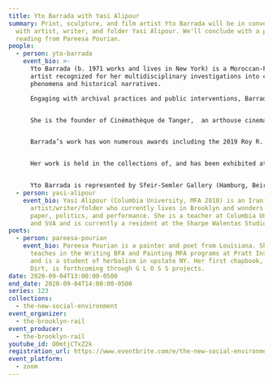 ```yaml
---
title: Yto Barrada with Yasi Alipour
summary: Print, sculpture, and film artist Yto Barrada will be in conversation
  with artist, writer, and folder Yasi Alipour. We'll conclude with a poetry
  reading from Pareesa Pourian.
people:
  - person: yto-barrada
    event_bio: >-
      Yto Barrada (b. 1971 works and lives in New York) is a Moroccan-French
      artist recognized for her multidisciplinary investigations into cultural
      phenomena and historical narratives. 

      Engaging with archival practices and public interventions, Barrada’s installations uncover lesser known histories, reveal the prevalence of fiction in institutionalized narratives, and celebrate everyday forms of reclaiming autonomy. 


      She is the founder of Cinémathèque de Tanger,  an arthouse cinema and a cultural center that has become a landmark institution bringing the Moroccan community together to celebrate local and international cinema.


      Barrada’s work has won numerous awards including the 2019 Roy R. Neuberger Prize, the Rotterdam Film Festival 2016 Tiger Award for short film, a nomination for the 2016 Prix Marcel Duchamp, the 2015 Abraaj Group Art Prize, the 2013 Robert Gardner Fellowship in Photography (Peabody Museum at Harvard University), and the 2011 Deutsche Guggenheim Artist of the Year award. 


      Her work is held in the collections of, and has been exhibited at, the Metropolitan Museum of Art (New York), Tate Modern (London), The Museum of Modern Art (New York), Guggenheim (New York), Centre Pompidou (Paris), Serralves Museum (Porto), Museum Moderner Kunst Stiftung Ludwig Wien, Canadian Centre for Architecture (Montreal), among others. 


      Yto Barrada is represented by Sfeir-Semler Gallery (Hamburg, Beirut), Pace gallery (New York, London) and galerie Polaris (Paris).
  - person: yasi-alipour
    event_bio: Yasi Alipour (Columbia University, MFA 2018) is an Iranian
      artist/writer/folder who currently lives in Brooklyn and wonders about
      paper, politics, and performance. She is a teacher at Columbia University
      and SVA and is currently a resident at the Sharpe Walentas Studio program.
poets:
  - person: pareesa-pourian
    event_bio: Pareesa Pourian is a painter and poet from Louisiana. She currently
      teaches in the Writing BFA and Painting MFA programs at Pratt Institute
      and is a student of herbalism in upstate NY. Her first chapbook, Birth
      Dirt, is forthcoming through G L O S S projects.
date: 2020-09-04T13:00:00-0500
end_date: 2020-09-04T14:00:00-0500
series: 123
collections:
  - the-new-social-environment
event_organizer:
  - the-brooklyn-rail
event_producer:
  - the-brooklyn-rail
youtube_id: O0mtjCTxZ2k
registration_url: https://www.eventbrite.com/e/the-new-social-environment-123-yto-barrada-tickets-118462585783
event_platform:
  - zoom
---
```


